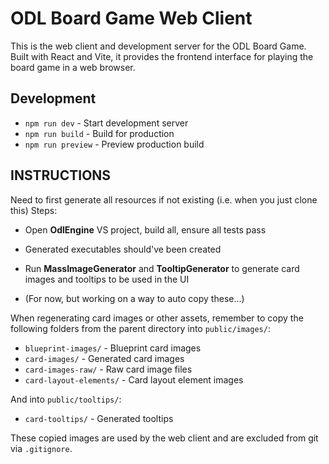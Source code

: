 # ODL Board Game Web Client

This is the web client and development server for the ODL Board Game. Built with React and Vite, it provides the frontend interface for playing the board game in a web browser.

## Development

- `npm run dev` - Start development server
- `npm run build` - Build for production
- `npm run preview` - Preview production build

## INSTRUCTIONS

Need to first generate all resources if not existing (i.e. when you just clone this)
Steps:
- Open **OdlEngine** VS project, build all, ensure all tests pass
- Generated executables should've been created
- Run **MassImageGenerator** and **TooltipGenerator** to generate card images and tooltips to be used in the UI

- (For now, but working on a way to auto copy these...)

When regenerating card images or other assets, remember to copy the following folders from the parent directory into `public/images/`:

- `blueprint-images/` - Blueprint card images
- `card-images/` - Generated card images  
- `card-images-raw/` - Raw card image files
- `card-layout-elements/` - Card layout element images

And into `public/tooltips/`:
- `card-tooltips/` - Generated tooltips

These copied images are used by the web client and are excluded from git via `.gitignore`.
